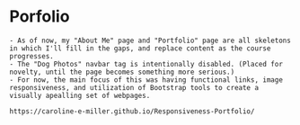# Porfolio
    - As of now, my "About Me" page and "Portfolio" page are all skeletons in which I'll fill in the gaps, and replace content as the course progresses.
    - The "Dog Photos" navbar tag is intentionally disabled. (Placed for novelty, until the page becomes something more serious.)
    - For now, the main focus of this was having functional links, image responsiveness, and utilization of Bootstrap tools to create a visually apealling set of webpages.
    
    https://caroline-e-miller.github.io/Responsiveness-Portfolio/
